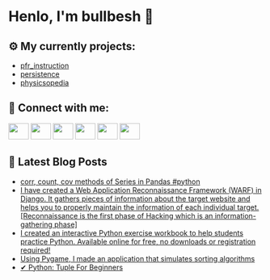 # Henlo, I'm bullbesh 👋

## ⚙️ My currently projects:
- [pfr_instruction](https://github.com/bullbesh/pfr_instruction)
- [persistence](https://github.com/bullbesh/persistence)
- [physicsopedia](https://github.com/bullbesh/physicsopedia)

## 🔎 Connect with me:
[<img height="32" width="40" src="https://cdn.jsdelivr.net/npm/simple-icons@v5/icons/telegram.svg" />](https://t.me/bullbesh)
[<img height="32" width="40" src="https://cdn.jsdelivr.net/npm/simple-icons@v5/icons/vk.svg" />](https://vk.com/bullbesh)
[<img height="32" width="40" src="https://cdn.jsdelivr.net/npm/simple-icons@v5/icons/twitter.svg" />](https://twitter.com/bullbesh1)
[<img height="32" width="40" src="https://cdn.jsdelivr.net/npm/simple-icons@v5/icons/instagram.svg" />](https://www.instagram.com/bullbesh)
[<img height="32" width="40" src="https://cdn.jsdelivr.net/npm/simple-icons@v5/icons/reddit.svg" />](https://www.reddit.com/user/bullbesh)
[<img height="32" width="40" src="https://cdn.jsdelivr.net/npm/simple-icons@v5/icons/youtube.svg" />](https://www.youtube.com/channel/UCtfjRs6uzgq5mfm8S06WTcg)

## 📕 Latest Blog Posts
<!-- BLOG-POST-LIST:START -->
- [corr, count, cov methods of Series in Pandas #python](https://www.reddit.com/r/Python/comments/pfx3z3/corr_count_cov_methods_of_series_in_pandas_python/)
- [I have created a Web Application Reconnaissance Framework (WARF) in Django. It gathers pieces of information about the target website and helps you to properly maintain the information of each individual target. [Reconnaissance is the first phase of Hacking which is an information-gathering phase]](https://www.reddit.com/r/Python/comments/pfwakw/i_have_created_a_web_application_reconnaissance/)
- [I created an interactive Python exercise workbook to help students practice Python. Available online for free, no downloads or registration required!](https://www.reddit.com/r/Python/comments/pfw3ht/i_created_an_interactive_python_exercise_workbook/)
- [Using Pygame, I made an application that simulates sorting algorithms](https://www.reddit.com/r/Python/comments/pfuyfu/using_pygame_i_made_an_application_that_simulates/)
- [✔ Python: Tuple For Beginners](https://www.reddit.com/r/Python/comments/pfu86y/python_tuple_for_beginners/)
<!-- BLOG-POST-LIST:END -->
